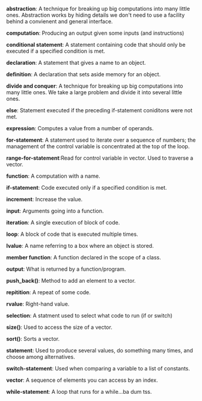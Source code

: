 **abstraction**: A technique for breaking up big computations into many little ones. Abstraction works by hiding details we don't need to use a facility behind a convienent and general interface.

**computation**: Producing an output given some inputs (and instructions)

**conditional statement**: A statement containing code that should only be executed if a specified condition is met.

**declaration**: A statement that gives a name to an object.

**definition**: A declaration that sets aside memory for an object.

**divide and conquer**: A technique for breaking up big computations into many little ones. We take a large problem and divide it into several little ones.

**else**: Statement executed if the preceding if-statement coniditons were not met.

**expression**: Computes a value from a number of operands.

**for-statement**:  A statement used to iterate over a sequence of numbers; the management of the control variable is concentrated at the top of the loop.

**range-for-statement**:Read for control variable in vector. Used to traverse a vector.

**function**: A computation with a name.

**if-statement**: Code executed only if a specified condition is met. 

**increment**: Increase the value.

**input**: Arguments going into a function.

**iteration**: A single execution of block of code.

**loop**: A block of code that is executed multiple times.

**lvalue**: A name referring to a box where an object is stored.

**member function**: A function declared in the scope of a class.

**output**: What is returned by a function/program.

**push_back()**: Method to add an element to a vector.

**repitition**: A repeat of some code.

**rvalue**: Right-hand value.

**selection**: A statment used to select what code to run (if or switch)

**size()**: Used to access the size of a vector.

**sort()**: Sorts a vector.

**statement**: Used to produce several values, do something many times, and choose among alternatives.

**switch-statement**: Used when comparing a variable to a list of constants.

**vector**: A sequence of elements you can access by an index.

**while-statement**: A loop that runs for a while...ba dum tss.
